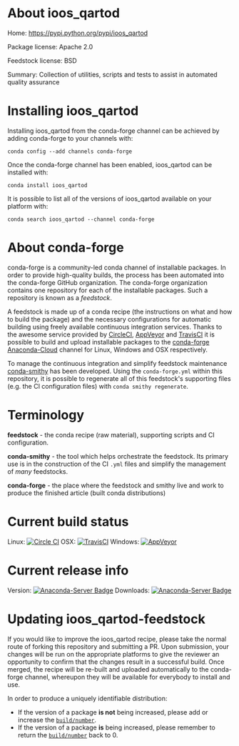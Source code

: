 About ioos_qartod
=================

Home: https://pypi.python.org/pypi/ioos_qartod

Package license: Apache 2.0

Feedstock license: BSD

Summary: Collection of utilities, scripts and tests to assist in automated quality assurance



Installing ioos_qartod
======================

Installing ioos_qartod from the conda-forge channel can be achieved by adding conda-forge to your channels with:

```
conda config --add channels conda-forge
```

Once the conda-forge channel has been enabled, ioos_qartod can be installed with:

```
conda install ioos_qartod
```

It is possible to list all of the versions of ioos_qartod available on your platform with:

```
conda search ioos_qartod --channel conda-forge
```


About conda-forge
=================

conda-forge is a community-led conda channel of installable packages.
In order to provide high-quality builds, the process has been automated into the
conda-forge GitHub organization. The conda-forge organization contains one repository 
for each of the installable packages. Such a repository is known as a *feedstock*.

A feedstock is made up of a conda recipe (the instructions on what and how to build
the package) and the necessary configurations for automatic building using freely
available continuous integration services. Thanks to the awesome service provided by
[CircleCI](https://circleci.com/), [AppVeyor](http://www.appveyor.com/)
and [TravisCI](https://travis-ci.org/) it is possible to build and upload installable
packages to the [conda-forge](https://anaconda.org/conda-forge)
[Anaconda-Cloud](http://docs.anaconda.org/) channel for Linux, Windows and OSX respectively.

To manage the continuous integration and simplify feedstock maintenance
[conda-smithy](http://github.com/conda-forge/conda-smithy) has been developed.
Using the ``conda-forge.yml`` within this repository, it is possible to regenerate all of
this feedstock's supporting files (e.g. the CI configuration files) with ``conda smithy regenerate``.


Terminology
===========

**feedstock** - the conda recipe (raw material), supporting scripts and CI configuration.

**conda-smithy** - the tool which helps orchestrate the feedstock.
                   Its primary use is in the construction of the CI ``.yml`` files
                   and simplify the management of *many* feedstocks.

**conda-forge** - the place where the feedstock and smithy live and work to
                  produce the finished article (built conda distributions)

Current build status
====================
Linux: [![Circle CI](https://circleci.com/gh/conda-forge/ioos_qartod-feedstock.svg?style=svg)](https://circleci.com/gh/conda-forge/ioos_qartod-feedstock)
OSX: [![TravisCI](https://travis-ci.org/conda-forge/ioos_qartod-feedstock.svg?branch=master)](https://travis-ci.org/conda-forge/ioos_qartod-feedstock) 
Windows: [![AppVeyor](https://ci.appveyor.com/api/projects/status/github/conda-forge/ioos_qartod-feedstock?svg=True)](https://ci.appveyor.com/project/conda-forge/ioos_qartod-feedstock/branch/master)

Current release info
====================
Version: [![Anaconda-Server Badge](https://anaconda.org/conda-forge/ioos_qartod/badges/version.svg)](https://anaconda.org/conda-forge/ioos_qartod)
Downloads: [![Anaconda-Server Badge](https://anaconda.org/conda-forge/ioos_qartod/badges/downloads.svg)](https://anaconda.org/conda-forge/ioos_qartod)


Updating ioos_qartod-feedstock
==============================

If you would like to improve the ioos_qartod recipe, please take the normal
route of forking this repository and submitting a PR. Upon submission, your changes will
be run on the appropriate platforms to give the reviewer an opportunity to confirm that the
changes result in a successful build. Once merged, the recipe will be re-built and uploaded
automatically to the conda-forge channel, whereupon they will be available for everybody to
install and use.

In order to produce a uniquely identifiable distribution:
 * If the version of a package **is not** being increased, please add or increase
   the [``build/number``](http://conda.pydata.org/docs/building/meta-yaml.html#build-number-and-string). 
 * If the version of a package **is** being increased, please remember to return
   the [``build/number``](http://conda.pydata.org/docs/building/meta-yaml.html#build-number-and-string)
   back to 0.
